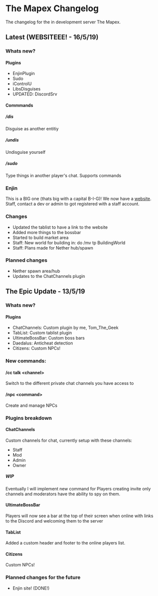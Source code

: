 # The Mapex Changelog
The changelog for the in development server The Mapex.

## Latest (WEBSITEEE! - 16/5/19)
### Whats new?
#### Plugins
- EnjinPlugin
- Sudo
- iControlU
- LibsDisguises
- UPDATED: DiscordSrv
#### Commmands
##### /dis <entity>
Disguise as another entitiy
##### /undis
Undisguise yourself
##### /sudo <player> <message>
Type things in another player's chat. Supports commands
### Enjin
This is a BIG one (thats big with a capital B-I-G)! We now have a [website](https://themapex.enjin.com). Staff, contact a dev or admin to got registered with a staff account.
### Changes
- Updated the tablist to have a link to the website
- Added more things to the bossbar
- Started to build market area
- Staff: New world for building in: do /mv tp BuildingWorld
- Staff: Plans made for Nether hub/spawn
### Planned changes
- Nether spawn area/hub
- Updates to the ChatChannels plugin

## The Epic Update - 13/5/19
### Whats new?
#### Plugins
- ChatChannels: Custom plugin by me, Tom_The_Geek
- TabList: Custom tablist plugin
- UltimateBossBar: Custom boss bars
- Daedalus: Anticheat detection
- Citizens: Custom NPCs!
### New commands:
#### /cc talk \<channel\>
Switch to the different private chat channels you have access to
#### /npc <command\>
Create and manage NPCs
### Plugins breakdown
#### ChatChannels
Custom channels for chat, currently setup with these channels:
- Staff
- Mod
- Admin
- Owner
##### WIP
Eventually I will implement new command for Players creating invite only channels and moderators have the ability to spy on them.
#### UltimateBossBar
Players will now see a bar at the top of their screen when online with links to the Discord and welcoming them to the server
#### TabList
Added a custom header and footer to the online players list.
#### Citizens
Custom NPCs!
### Planned changes for the future
- Enjin site! (DONE!)
